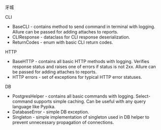 牙城 

CLI

* BaseCLI - contains method to send command in terminal with logging. Allure can be passed for adding attaches to
  reports.
* CLIResponse - dataclass for CLI response deserialization.
* ReturnCodes - enum with basic CLI return codes.

HTTP

* BaseHTTP - contains all basic HTTP methods with logging. Verifies response status and raises one of errors if status
  is not 2xx. Allure can be passed for adding attaches to reports.
* HTTP errors - set of exceptions for typical HTTP error statuses.

DB
* PostgresHelper - contains all basic commands with logging. Select-command supports simple caching. Can be useful with any query language like Pypika.
* DatabaseError - simple DB exception.
* Singleton - simple implementation of singleton used in DB helper to prevent unnecessary propagation of connections. 